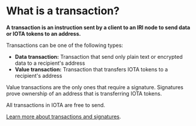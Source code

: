 # What is a transaction?

**A transaction is an instruction sent by a client to an IRI node to send data or IOTA tokens to an address.**

Transactions can be one of the following types:
* **Data transaction:** Transaction that send only plain text or encrypted data to a recipient's address
* **Value transaction:** Transaction that transfers IOTA tokens to a recipient's address

Value transactions are the only ones that require a signature. Signatures prove ownership of an address that is transferring IOTA tokens.

All transactions in IOTA are free to send.

[Learn more about transactions and signatures](root://iota-basics/0.1/introduction/overview.md).
